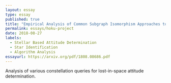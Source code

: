 ```yaml
---
layout: essay
type: essay
published: true
title: "Empirical Analysis of Common Subgraph Isomorphism Approaches to the Lost-in-Space Star Identification Problem" 
permalink: essays/hoku-project
date: 2018-08-27
labels:
  - Stellar Based Attitude Determination
  - Star Identification
  - Algorithm Analysis
essayurl: https://arxiv.org/pdf/1808.08686.pdf 
---
```

Analysis of various constellation queries for lost-in-space attitude determination.

